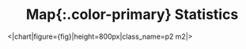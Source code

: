 # <center>**Map**{:.color-primary} Statistics</center>

<|chart|figure={fig}|height=800px|class_name=p2 m2|>
